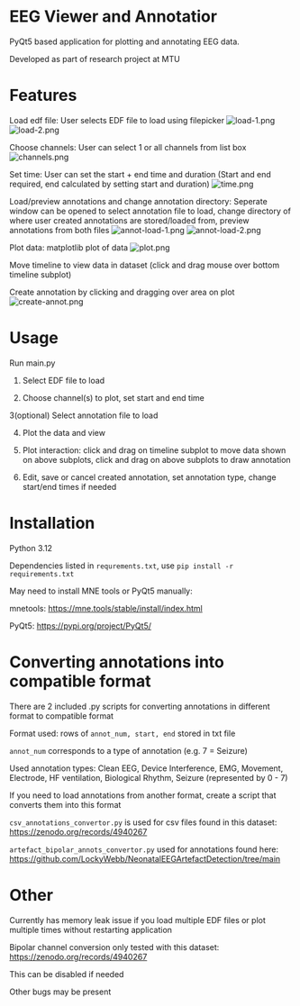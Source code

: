 
# EEG Viewer and Annotatior

PyQt5 based application for plotting and annotating EEG data.

Developed as part of research project at MTU

# Features

Load edf file: User selects EDF file to load using filepicker
![load-1.png](/readme_assets/load-1.png)
![load-2.png](/readme_assets/load-2.png)

Choose channels: User can select 1 or all channels from list box
![channels.png](/readme_assets/channels.png)

Set time: User can set the start + end time and duration (Start and end required, end calculated by setting start and duration)
![time.png](/readme_assets/time.png)

Load/preview annotations and change annotation directory: Seperate window can be opened to select annotation file to load, change directory of where user created annotations are stored/loaded from, preview annotations from both files
![annot-load-1.png](/readme_assets/annot-load-1.png)
![annot-load-2.png](/readme_assets/annot-load-2.png)

Plot data: matplotlib plot of data 
![plot.png](/readme_assets/plot.png)

Move timeline to view data in dataset (click and drag mouse over bottom timeline subplot)

Create annotation by clicking and dragging over area on plot
![create-annot.png](/readme_assets/create-annot.png)

# Usage

Run main.py

1) Select EDF file to load

2) Choose channel(s) to plot, set start and end time

3(optional) Select annotation file to load

4) Plot the data and view

5) Plot interaction: click and drag on timeline subplot to move data shown on above subplots, click and drag on above subplots to draw annotation

6) Edit, save or cancel created annotation, set annotation type, change start/end times if needed

# Installation

Python 3.12

Dependencies listed in `requrements.txt`, use `pip install -r requirements.txt`

May need to install MNE tools or PyQt5 manually:

mnetools: https://mne.tools/stable/install/index.html

PyQt5:
https://pypi.org/project/PyQt5/

# Converting annotations into compatible format

There are 2 included .py scripts for converting annotations in different format to compatible format

Format used: rows of `annot_num, start, end` stored in txt file

`annot_num` corresponds to a type of annotation (e.g. 7 = Seizure)

Used annotation types: Clean EEG, Device Interference, EMG, Movement, Electrode, HF ventilation, Biological Rhythm, Seizure (represented by 0 - 7)

If you need to load annotations from another format, create a script that converts them into this format

`csv_annotations_convertor.py` is used for csv files found in this dataset: https://zenodo.org/records/4940267

`artefact_bipolar_annots_convertor.py` used for annotations found here: https://github.com/LockyWebb/NeonatalEEGArtefactDetection/tree/main

# Other

Currently has memory leak issue if you load multiple EDF files or plot multiple times without restarting application 

Bipolar channel conversion only tested with this dataset: https://zenodo.org/records/4940267

This can be disabled if needed

Other bugs may be present




